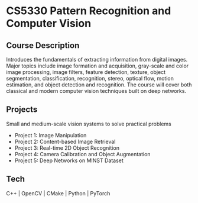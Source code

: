 # CS5330 Pattern Recognition and Computer Vision
## Course Description
Introduces the fundamentals of extracting information from digital images. Major topics include image formation and acquisition, gray-scale and color image processing, image filters, feature detection, texture, object segmentation, classification, recognition, stereo, optical flow, motion estimation, and object detection and recognition. The course will cover both classical and modern computer vision techniques built on deep networks.
## Projects
Small and medium-scale vision systems to solve practical problems
- Project 1: Image Manipulation
- Project 2: Content-based Image Retrieval
- Project 3: Real-time 2D Object Recognition
- Project 4: Camera Calibration and Object Augmentation
- Project 5: Deep Networks on MINST Dataset
## Tech
C++ | OpenCV | CMake | Python | PyTorch
